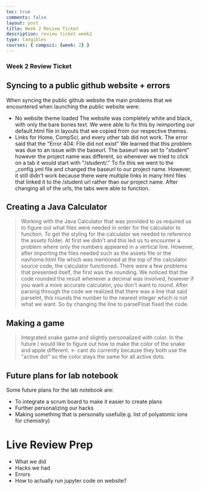 ```yaml
---
toc: true
comments: false
layout: post
title: Week 2 Review Ticket
description: review ticket week2
type: tangibles
courses: { compsci: {week: 2} }
---
```


### Week 2 Review Ticket


## Syncing to a public github website + errors
When syncing the public github website the main problems that we encountered when launching the public website were:
- No website theme loaded
    The website was completely white and black, with only the bare bones text. We were able to fix this by reimporting our default.html file in layouts that we copied from our respective themes. 
- Links for Home, CompSci, and every other tab did not work. The error said that the "Error 404: File did not exist"
    We learned that this problem was due to an issue with the baseurl. The baseurl was set to "student" however the project name was different, so whenever we tried to click on a tab it would start with "/student/." To fix this we went to the _config.yml file and changed the baseurl to our project name. However, it still didn't work because there were multiple links in many html files that linked it to the /student url rather than our project name. After changing all of the urls, the tabs were able to function. 
## Creating a Java Calculator
>Working with the Java Calculator that was provided to us required us to figure out what files were needed in order for the calculator to function. To get the styling for the calculator we needed to reference the assets folder. At first we didn't and this led us to encounter a problem where only the numbers appeared in a vertical line. However, after importing the files needed such as the assets file or the navhome.html file which was mentioned at the top of the calculator source code, the calculator functioned. 
>There were a few problems that presented itself, the first was the rounding. We noticed that the code rounded the result whenever a decimal was involved, however if you want a more accurate calculator, you don't want to round. After parsing through the code we realized that there was a line that said parseInt, this rounds the number to the nearest integer which is not what we want. So by changing the line to parseFloat fixed the code. 
## Making a game
> Integrated snake game and slightly personalized with color. In the future I would like to figure out how to make the color of the snake and apple different. <- cant do currently because they both use the "active dot" so the color stays the same for all active dots. 
## Future plans for lab notebook
Some future plans for the lab notebook are:
- To integrate a scrum board to make it easier to create plans
- Further personalizing our hacks
- Making something that is personally useful(e.g. list of polyatomic ions for chemistry)



# Live Review Prep

- What we did
- Hacks we had
- Errors 
- How to actually run jupyter code on website?
